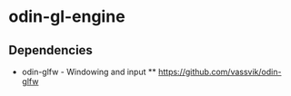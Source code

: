 # odin-gl-engine

## Dependencies

* odin-glfw - Windowing and input
** https://github.com/vassvik/odin-glfw
